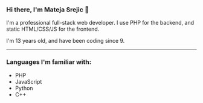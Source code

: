 ### Hi there, I'm Mateja Srejic 👋
I'm a professional full-stack web developer.
I use PHP for the backend, and static HTML/CSS/JS for the frontend.

I'm 13 years old, and have been coding since 9.

-------

### Languages I'm familiar with:
* PHP
* JavaScript
* Python
* C++


